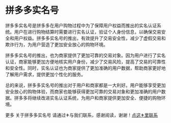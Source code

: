 # 拼多多实名号

拼多多实名号是拼多多在用户购物过程中为了保障用户权益而推出的实名认证系统。用户在进行购物结算时需要进行实名认证，验证个人身份信息，以确保交易安全和用户权益。拼多多实名号的推出，有效提升了交易安全性，减少了虚假交易和欺诈行为，为用户营造了更加安全放心的购物环境。

拼多多实名号的推出，也为商家提供了更加可靠的交易对象。因为用户进行了实名认证，商家能够更加方便地核实用户身份，减少了交易风险，提高了交易的可靠性和安全性。同时，实名认证也为商家提供了更加准确的用户数据，帮助商家更好地了解用户需求，提供更加个性化的服务。

总的来说，拼多多实名号的推出对于用户和商家都是一大利好。用户能够享受更加安全放心的购物体验，而商家也能够获得更加可靠的交易对象和更加准确的用户数据。拼多多将继续改进实名认证系统，为用户和商家提供更加安全、便捷的购物环境。

更多 关于拼多多实名号 请通过✈与我们联系，感谢阅读，谢谢！[点这✈里联系](https://www.k02.cc)